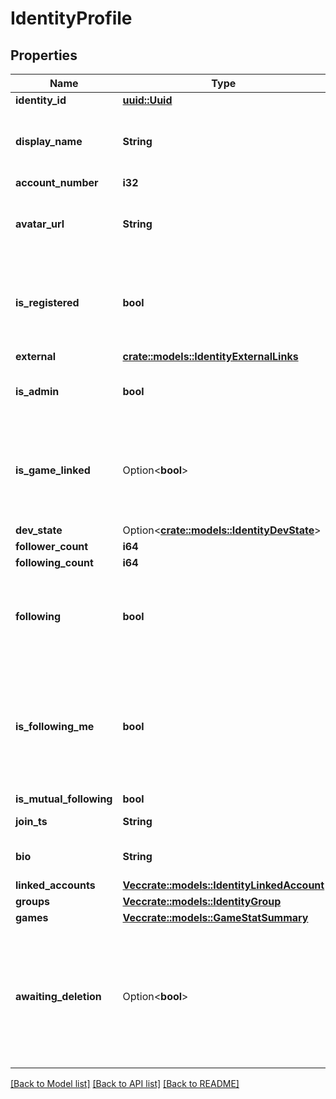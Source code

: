# IdentityProfile

## Properties

Name | Type | Description | Notes
------------ | ------------- | ------------- | -------------
**identity_id** | [**uuid::Uuid**](uuid::Uuid.md) |  | 
**display_name** | **String** | Represent a resource's readable display name. | 
**account_number** | **i32** |  | 
**avatar_url** | **String** | The URL of this identity's avatar image. | 
**is_registered** | **bool** | Whether or not this identity is registered with a linked account. | 
**external** | [**crate::models::IdentityExternalLinks**](IdentityExternalLinks.md) |  | 
**is_admin** | **bool** | Whether or not this identity is an admin. | 
**is_game_linked** | Option<**bool**> | Whether or not this game user has been linked through the Rivet dashboard. | [optional]
**dev_state** | Option<[**crate::models::IdentityDevState**](IdentityDevState.md)> |  | [optional]
**follower_count** | **i64** |  | 
**following_count** | **i64** |  | 
**following** | **bool** | Whether or not the requestee's identity is following this identity. | 
**is_following_me** | **bool** | Whether or not this identity is both following and is followed by the requestee's identity. | 
**is_mutual_following** | **bool** |  | 
**join_ts** | **String** | RFC3339 timestamp | 
**bio** | **String** | Follows regex ^(?:[^\\n\\r]+\\n?|\\n){1,5}$ | 
**linked_accounts** | [**Vec<crate::models::IdentityLinkedAccount>**](IdentityLinkedAccount.md) |  | 
**groups** | [**Vec<crate::models::IdentityGroup>**](IdentityGroup.md) |  | 
**games** | [**Vec<crate::models::GameStatSummary>**](GameStatSummary.md) |  | 
**awaiting_deletion** | Option<**bool**> | Whether or not this identity is awaiting account deletion. Only visible to when the requestee is this identity. | [optional]

[[Back to Model list]](../README.md#documentation-for-models) [[Back to API list]](../README.md#documentation-for-api-endpoints) [[Back to README]](../README.md)


